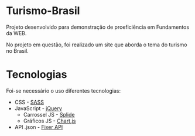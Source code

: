 Turismo-Brasil
=========

Projeto desenvolvido para demonstração de proeficiência em Fundamentos da WEB.

No projeto em questão, foi realizado um site que aborda o tema do turismo no Brasil. 

Tecnologias
=========

Foi-se necessário o uso diferentes tecnologias:

  * CSS - [SASS](https://sass-lang.com/)
  * JavaScript - [jQuery](https://sass-lang.com/)
    * Carrossel JS - [Splide](https://splidejs.com/)
    * Gráficos JS - [Chart.js](https://www.chartjs.org/)
  * API .json - [Fixer API](https://fixer.io/)

